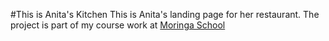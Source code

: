 #This is Anita's Kitchen
This is Anita's landing page for her restaurant.
The project is part of my course work at [Moringa School](http://moringaschool.com/ "Moringa School")
